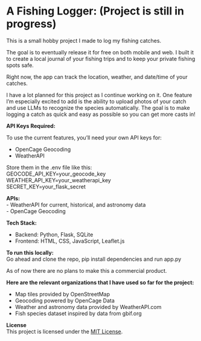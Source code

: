 # A **Fishing Logger: (Project is still in progress)**<br/>
  This is a small hobby project I made to log my fishing catches.
  
  The goal is to eventually release it for free on both mobile and web. I built it to create a local journal of your fishing trips and to keep your private fishing spots safe.
  
  Right now, the app can track the location, weather, and date/time of your catches.
  
  I have a lot planned for this project as I continue working on it. One feature I’m especially excited to add is the ability to upload photos of your catch and use LLMs to recognize the species automatically. The goal is to make logging a catch as quick and easy as possible so you can get more casts in!

**API Keys Required:**

  To use the current features, you’ll need your own API keys for:<br/>
  - OpenCage Geocoding<br/>
  - WeatherAPI
  
  Store them in the .env file like this:<br/>
  GEOCODE_API_KEY=your_geocode_key<br/>
  WEATHER_API_KEY=your_weatherapi_key<br/>
  SECRET_KEY=your_flask_secret<br/>

**APIs:**<br/>
	- WeatherAPI for current, historical, and astronomy data<br/>
	- OpenCage Geocoding

**Tech Stack:**<br/>
  - Backend: Python, Flask, SQLite<br/>
  - Frontend: HTML, CSS, JavaScript, Leaflet.js

**To run this locally:**<br/>
  Go ahead and clone the repo, pip install dependencies and run app.py

As of now there are no plans to make this a commercial product.

**Here are the relevant organizations that I have used so far for the project:**<br/>
  - Map tiles provided by OpenStreetMap<br/>
  - Geocoding powered by OpenCage Data<br/>
  - Weather and astronomy data provided by WeatherAPI.com<br/>
  - Fish species dataset inspired by data from gbif.org

**License**</br>
This project is licensed under the [MIT License](LICENSE).


